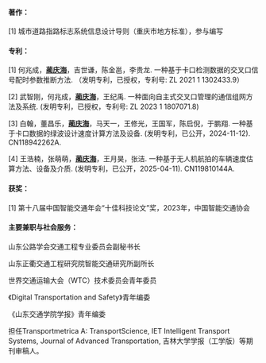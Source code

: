 #### **著作：**

[1] 城市道路指路标志系统信息设计导则（重庆市地方标准），参与编写

#### **专利：**

[1] 何兆成，**<u>蔺庆海</u>**，吉世谦，陈金邕，李贵龙. 一种基于卡口检测数据的交叉口信号配时参数推断方法. （发明专利，已授权，专利号: ZL 2021 1 1302433.9）

[2] 武智刚，何兆成，**<u>蔺庆海</u>**，王纪禹. 一种面向自主式交叉口管理的通信组网方法及系统. (发明专利，已授权，专利号: ZL 2023 1 1807071.8)

[3] 白翰，董昌乐，**<u>蔺庆海</u>**，马天一，王修光，王国军，陈启倪，于鹏翔. 一种基于卡口数据的绿波设计速度计算方法及设备. (发明专利，已公开，2024-11-12). CN118942262A.

[4] 王浩楠，张萌萌，**<u>蔺庆海</u>**，王月昊，张洁. 一种基于无人机航拍的车辆速度估算方法、设备及介质. (发明专利，已公开，2025-04-11). CN119810144A.

#### **获奖：**

[1] 第十八届中国智能交通年会“十佳科技论文”奖，2023年，中国智能交通协会

#### **主要兼职与社会服务：**

山东公路学会交通工程专业委员会副秘书长

山东正衢交通工程研究院智能交通研究所副所长

世界交通运输大会（WTC）技术委员会青年委员

《Digital Transportation and Safety》青年编委

《山东交通学院学报》青年编委

担任Transportmetrica A: TransportScience, IET Intelligent Transport Systems, Journal of Advanced Transportation, 吉林大学学报（工学版）等期刊审稿人。

